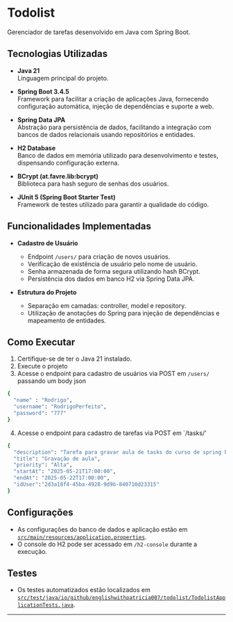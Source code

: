 # Todolist

Gerenciador de tarefas desenvolvido em Java com Spring Boot.

## Tecnologias Utilizadas

- **Java 21**  
  Linguagem principal do projeto.

- **Spring Boot 3.4.5**  
  Framework para facilitar a criação de aplicações Java, fornecendo configuração automática, injeção de dependências e suporte a web.

- **Spring Data JPA**  
  Abstração para persistência de dados, facilitando a integração com bancos de dados relacionais usando repositórios e entidades.

- **H2 Database**  
  Banco de dados em memória utilizado para desenvolvimento e testes, dispensando configuração externa.

- **BCrypt (at.favre.lib:bcrypt)**  
  Biblioteca para hash seguro de senhas dos usuários.

- **JUnit 5 (Spring Boot Starter Test)**  
  Framework de testes utilizado para garantir a qualidade do código.

## Funcionalidades Implementadas

- **Cadastro de Usuário**
  - Endpoint `/users/` para criação de novos usuários.
  - Verificação de existência de usuário pelo nome de usuário.
  - Senha armazenada de forma segura utilizando hash BCrypt.
  - Persistência dos dados em banco H2 via Spring Data JPA.

- **Estrutura do Projeto**
  - Separação em camadas: controller, model e repository.
  - Utilização de anotações do Spring para injeção de dependências e mapeamento de entidades.

## Como Executar

1. Certifique-se de ter o Java 21 instalado.
2. Execute o projeto
3. Acesse o endpoint para cadastro de usuários via POST em `/users/` passando um body json

```` bash
{
  "name" : "Rodrigo",
  "username": "RodrigoPerfeito",
  "password": "777"
}
```` 
4. Acesse o endpoint para cadastro de tarefas via POST em `/tasks/' 
```` bash
{
  "description": "Tarefa para gravar aula de tasks do curso de spring boot",
  "title": "Gravação de aula",
  "priority": "Alta",
  "startAt": "2025-05-21T17:00:00",
  "endAt": "2025-05-22T17:00:00",
  "idUser":"2d3a18f4-45ba-4928-9d9b-840710d23315"	
}
```` 

## Configurações

- As configurações do banco de dados e aplicação estão em [`src/main/resources/application.properties`](src/main/resources/application.properties).
- O console do H2 pode ser acessado em `/h2-console` durante a execução.

## Testes

- Os testes automatizados estão localizados em [`src/test/java/io/github/englishwithpatricia007/todolist/TodolistApplicationTests.java`](src/test/java/io/github/englishwithpatricia007/todolist/TodolistApplicationTests.java).

---
